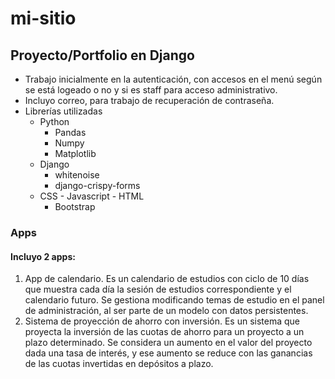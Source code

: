 # mi-sitio

## Proyecto/Portfolio en Django

* Trabajo inicialmente en la autenticación, con accesos en el menú según se está logeado o no y si es staff para acceso administrativo.
* Incluyo correo, para trabajo de recuperación de contraseña.
* Librerías utilizadas
  * Python
    * Pandas
    * Numpy
    * Matplotlib
  * Django
    * whitenoise
    * django-crispy-forms
  * CSS - Javascript - HTML
    * Bootstrap

### Apps
 #### Incluyo 2 apps:
1. App de calendario. Es un calendario de estudios con ciclo de 10 días que muestra cada día la sesión de estudios correspondiente y el calendario futuro.
  Se gestiona modificando temas de estudio en el panel de administración, al ser parte de un modelo con datos persistentes.
2. Sistema de proyección de ahorro con inversión. Es un sistema que proyecta la inversión de las cuotas de ahorro para un proyecto a un plazo determinado.
  Se considera un aumento en el valor del proyecto dada una tasa de interés, y ese aumento se reduce con las ganancias de las cuotas invertidas en depósitos a plazo.
